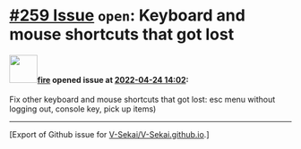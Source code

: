 # [\#259 Issue](https://github.com/V-Sekai/V-Sekai.github.io/issues/259) `open`: Keyboard and mouse shortcuts that got lost

#### <img src="https://avatars.githubusercontent.com/u/32321?u=c2e06a3d2b49a467aa907e54aa259516440267cc&v=4" width="50">[fire](https://github.com/fire) opened issue at [2022-04-24 14:02](https://github.com/V-Sekai/V-Sekai.github.io/issues/259):

Fix other keyboard and mouse shortcuts that got lost: esc menu without logging out, console key, pick up items)




-------------------------------------------------------------------------------



[Export of Github issue for [V-Sekai/V-Sekai.github.io](https://github.com/V-Sekai/V-Sekai.github.io).]
